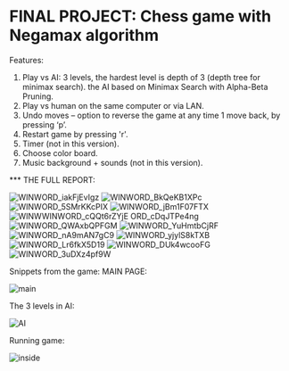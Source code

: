 # FINAL PROJECT: Chess game with Negamax algorithm

Features:
  1. Play vs AI: 3 levels, the hardest level is depth of 3 (depth tree for minimax search). the AI based on Minimax Search with Alpha-Beta Pruning.
  2. Play vs human on the same computer or via LAN.
  3. Undo moves – option to reverse the game at any time 1 move back, by pressing ‘p’.
  4. Restart game by pressing 'r'.
  5. Timer (not in this version).
  6. Choose color board.
  7. Music background + sounds (not in this version).
  
*** THE FULL REPORT:

![WINWORD_iakFjEvIgz](https://user-images.githubusercontent.com/95120906/232309028-1cab9155-f8a2-4290-8fa0-ea96136f9679.png)
![WINWORD_BkQeKB1XPc](https://user-images.githubusercontent.com/95120906/232309036-21dfc103-d4bc-411e-9a85-3a2c1d429596.png)
![WINWORD_5SMrKKcPIX](https://user-images.githubusercontent.com/95120906/232309042-25426569-d265-4a06-9eb2-31883f20fac9.png)
![WINWORD_jBm1F07FTX](https://user-images.githubusercontent.com/95120906/232309088-28cac2ba-4429-49ca-8cca-638ecef961d2.png)
![WINW![WINWORD_cQQt6rZYjE](https://user-images.githubusercontent.com/95120906/232309107-366951b8-ec05-48a7-a72b-7f9be0f7df55.png)
ORD_cDqJTPe4ng](https://user-images.githubusercontent.com/95120906/232309101-320da114-27ba-494a-854b-bed65d0f10f2.png)
![WINWORD_QWAxbQPFGM](https://user-images.githubusercontent.com/95120906/232309634-f3b832c2-b1ee-4177-a421-b7dcb8a8c90b.png)
![WINWORD_YuHmtbCjRF](https://user-images.githubusercontent.com/95120906/232309135-b10ca025-89ac-46e5-b0f7-8f3e5e653275.png)
![WINWORD_nA9mAN7gC9](https://user-images.githubusercontent.com/95120906/232309164-f65f45b5-2ba8-49ef-832b-f81e57da4fca.png)
![WINWORD_yjylS8kTXB](https://user-images.githubusercontent.com/95120906/232309194-142dcc5e-5fae-4223-a991-c68d3fcd3aea.png)
![WINWORD_Lr6fkX5D19](https://user-images.githubusercontent.com/95120906/232309227-2041d73e-3ff2-4a3e-a492-ed196bcb44cd.png)
![WINWORD_DUk4wcooFG](https://user-images.githubusercontent.com/95120906/232309238-7a21d63f-0d87-4d1d-a930-727872d3bcfe.png)
![WINWORD_3uDXz4pf9W](https://user-images.githubusercontent.com/95120906/232309248-c1a1108c-f97a-4660-85e8-e005c401c4e9.png)

Snippets from the game:
MAIN PAGE:

![main](https://user-images.githubusercontent.com/95120906/143781378-4c7e50ff-e099-46ab-bc7e-62093d768527.png)

The 3 levels in AI:

![AI](https://user-images.githubusercontent.com/95120906/143781019-a445340f-37d4-4feb-8c85-6500acb25852.png)

Running game:

![inside](https://user-images.githubusercontent.com/95120906/143781172-de82a3fc-63b3-4329-acc6-178a2ce57c06.png)
